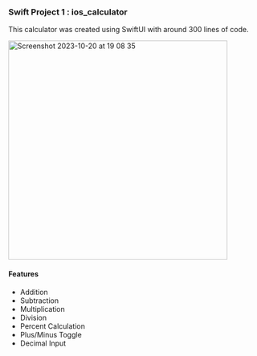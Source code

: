 ### Swift Project 1 : ios_calculator

This calculator was created using SwiftUI with around 300 lines of code.

<img width="436" alt="Screenshot 2023-10-20 at 19 08 35" src="https://github.com/sadstitch003/ios_calculator/assets/80204631/2aa4b409-f785-47c3-a148-d740c9ed4e91">

#### Features
- Addition
- Subtraction
- Multiplication
- Division
- Percent Calculation
- Plus/Minus Toggle
- Decimal Input
